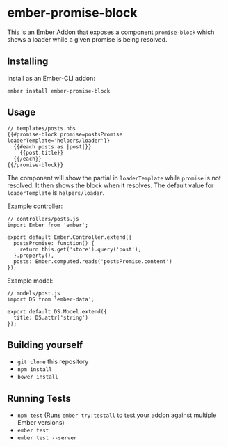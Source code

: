 # ember-promise-block

This is an Ember Addon that exposes a component `promise-block` which shows a loader while a given promise is being resolved.

## Installing

Install as an Ember-CLI addon:

    ember install ember-promise-block

## Usage

    // templates/posts.hbs
    {{#promise-block promise=postsPromise loaderTemplate='helpers/loader'}}
      {{#each posts as |post|}}
        {{post.title}}
      {{/each}}
    {{/promise-block}}

The component will show the partial in `loaderTemplate` while `promise` is not resolved. It then shows the block when it resolves. The default value for `loaderTemplate` is `helpers/loader`.

Example controller:

    // controllers/posts.js
    import Ember from 'ember';

    export default Ember.Controller.extend({
      postsPromise: function() {
        return this.get('store').query('post');
      }.property(),
      posts: Ember.computed.reads('postsPromise.content')
    });

Example model:

    // models/post.js
    import DS from 'ember-data';

    export default DS.Model.extend({
      title: DS.attr('string')
    });

## Building yourself

* `git clone` this repository
* `npm install`
* `bower install`

## Running Tests

* `npm test` (Runs `ember try:testall` to test your addon against multiple Ember versions)
* `ember test`
* `ember test --server`
